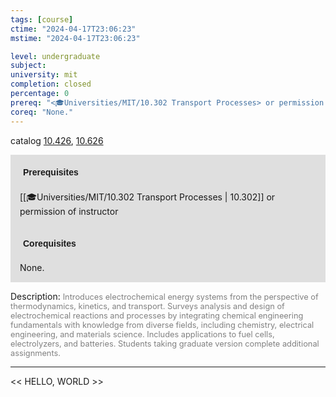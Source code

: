 ```yaml
---
tags: [course]
ctime: "2024-04-17T23:06:23"
mstime: "2024-04-17T23:06:23"

level: undergraduate
subject: 
university: mit
completion: closed
percentage: 0
prereq: "<🎓Universities/MIT/10.302 Transport Processes> or permission of instructor"
coreq: "None."
---
```


catalog [10.426](http://student.mit.edu/catalog/m10a.html#10.426), [10.626](http://student.mit.edu/catalog/m10a.html#10.626)

<span style="display: block; padding: 15px; background-color: rgb(100, 100, 100, 0.2);"><font id="m_prereq371_0" style="display: block; font-family: Arial, sans-serif; font-weight: bold; padding: 5px">Prerequisites</font><br><span id="prereq371_0">[[🎓Universities/MIT/10.302 Transport Processes | 10.302]] or permission of instructor</span></span>
<span style="display: block; padding: 15px; background-color: rgb(100, 100, 100, 0.2);"><font id="m_coreq371_0" style="display: block; font-family: Arial, sans-serif; font-weight: bold; padding: 5px">Corequisites</font><br><span id="coreq371_0">None.</span></span>

<font style="">Description:</font>
<font style="color: grey; font-size: 0.8rem;">Introduces electrochemical energy systems from the perspective of thermodynamics, kinetics, and transport. Surveys analysis and design of electrochemical reactions and processes by integrating chemical engineering fundamentals with knowledge from diverse fields, including chemistry, electrical engineering, and materials science. Includes applications to fuel cells, electrolyzers, and batteries. Students taking graduate version complete additional assignments.</font>



---

<< HELLO, WORLD >>
